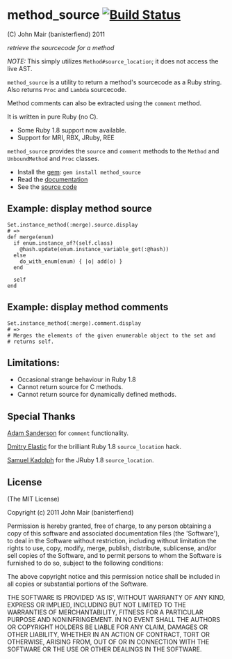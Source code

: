 method_source [![Build Status](https://travis-ci.org/banister/method_source.svg?branch=master)](https://travis-ci.org/banister/method_source)
=============

(C) John Mair (banisterfiend) 2011

_retrieve the sourcecode for a method_

*NOTE:* This simply utilizes `Method#source_location`; it
 does not access the live AST.

`method_source` is a utility to return a method's sourcecode as a
Ruby string. Also returns `Proc` and `Lambda` sourcecode.

Method comments can also be extracted using the `comment` method.

It is written in pure Ruby (no C).

* Some Ruby 1.8 support now available.
* Support for MRI, RBX, JRuby, REE

`method_source` provides the `source` and `comment` methods to the `Method` and
`UnboundMethod` and `Proc` classes.

* Install the [gem](https://rubygems.org/gems/method_source): `gem install method_source`
* Read the [documentation](http://rdoc.info/github/banister/method_source/master/file/README.markdown)
* See the [source code](http://github.com/banister/method_source)

Example: display method source
------------------------------

    Set.instance_method(:merge).source.display
    # =>
    def merge(enum)
      if enum.instance_of?(self.class)
        @hash.update(enum.instance_variable_get(:@hash))
      else
        do_with_enum(enum) { |o| add(o) }
      end

      self
    end

Example: display method comments
--------------------------------

    Set.instance_method(:merge).comment.display
    # =>
    # Merges the elements of the given enumerable object to the set and
    # returns self.

Limitations:
------------

* Occasional strange behaviour in Ruby 1.8
* Cannot return source for C methods.
* Cannot return source for dynamically defined methods.

Special Thanks
--------------

[Adam Sanderson](https://github.com/adamsanderson) for `comment` functionality.

[Dmitry Elastic](https://github.com/dmitryelastic) for the brilliant Ruby 1.8 `source_location` hack.

[Samuel Kadolph](https://github.com/samuelkadolph) for the JRuby 1.8 `source_location`.

License
-------

(The MIT License)

Copyright (c) 2011 John Mair (banisterfiend)

Permission is hereby granted, free of charge, to any person obtaining
a copy of this software and associated documentation files (the
'Software'), to deal in the Software without restriction, including
without limitation the rights to use, copy, modify, merge, publish,
distribute, sublicense, and/or sell copies of the Software, and to
permit persons to whom the Software is furnished to do so, subject to
the following conditions:

The above copyright notice and this permission notice shall be
included in all copies or substantial portions of the Software.

THE SOFTWARE IS PROVIDED 'AS IS', WITHOUT WARRANTY OF ANY KIND,
EXPRESS OR IMPLIED, INCLUDING BUT NOT LIMITED TO THE WARRANTIES OF
MERCHANTABILITY, FITNESS FOR A PARTICULAR PURPOSE AND NONINFRINGEMENT.
IN NO EVENT SHALL THE AUTHORS OR COPYRIGHT HOLDERS BE LIABLE FOR ANY
CLAIM, DAMAGES OR OTHER LIABILITY, WHETHER IN AN ACTION OF CONTRACT,
TORT OR OTHERWISE, ARISING FROM, OUT OF OR IN CONNECTION WITH THE
SOFTWARE OR THE USE OR OTHER DEALINGS IN THE SOFTWARE.
